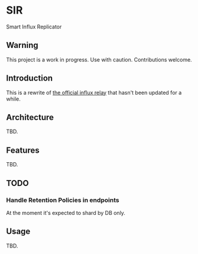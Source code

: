 # SIR
Smart Influx Replicator

## Warning

This project is a work in progress.
Use with caution.
Contributions welcome.

## Introduction

This is a rewrite of [the official influx relay](https://github.com/influxdata/influxdb-relay) that hasn't been updated for a while.

## Architecture

TBD.

## Features

TBD.

## TODO

### Handle Retention Policies in endpoints
At the moment it's expected to shard by DB only.

## Usage

TBD.
